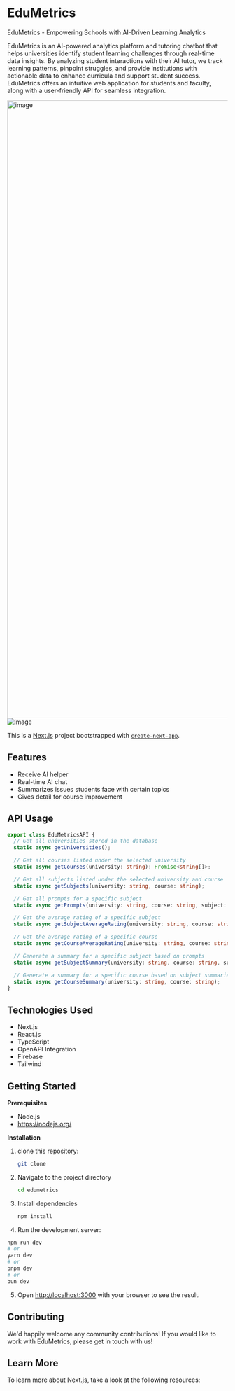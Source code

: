 # EduMetrics

EduMetrics - Empowering Schools with AI-Driven Learning Analytics

EduMetrics is an AI-powered analytics platform and tutoring chatbot that helps universities identify student learning challenges through real-time data insights. By analyzing student interactions with their AI tutor, we track learning patterns, pinpoint struggles, and provide institutions with actionable data to enhance curricula and support student success. EduMetrics offers an intuitive web application for students and faculty, along with a user-friendly API for seamless integration.

<img width="1412" alt="image" src="https://github.com/user-attachments/assets/970e1aef-962e-4c9c-b6c1-2df82978ec7f" />
<img alt="image" src="https://github.com/user-attachments/assets/564833a5-5dd6-4ea1-9baf-1e784b75008a" />

This is a [Next.js](https://nextjs.org) project bootstrapped with [`create-next-app`](https://nextjs.org/docs/app/api-reference/cli/create-next-app).

## Features
- Receive AI helper
- Real-time AI chat
- Summarizes issues students face with certain topics
- Gives detail for course improvement

## API Usage
```ts
export class EduMetricsAPI {
  // Get all universities stored in the database
  static async getUniversities();

  // Get all courses listed under the selected university
  static async getCourses(university: string): Promise<string[]>;

  // Get all subjects listed under the selected university and course
  static async getSubjects(university: string, course: string);

  // Get all prompts for a specific subject
  static async getPrompts(university: string, course: string, subject: string);

  // Get the average rating of a specific subject
  static async getSubjectAverageRating(university: string, course: string, subject: string);

  // Get the average rating of a specific course
  static async getCourseAverageRating(university: string, course: string);

  // Generate a summary for a specific subject based on prompts
  static async getSubjectSummary(university: string, course: string, subject: string);

  // Generate a summary for a specific course based on subject summaries
  static async getCourseSummary(university: string, course: string);
}
```

## Technologies Used
- Next.js
- React.js
- TypeScript
- OpenAPI Integration
- Firebase
- Tailwind

## Getting Started

**Prerequisites**
- Node.js
- https://nodejs.org/


**Installation**
1. clone this repository:

   ```bash
   git clone
   ```
2. Navigate to the project directory
    ```bash
   cd edumetrics
    ```
3. Install dependencies
    ```bash
   npm install
    ```
4. Run the development server:

```bash
npm run dev
# or
yarn dev
# or
pnpm dev
# or
bun dev
```
5. Open [http://localhost:3000](http://localhost:3000) with your browser to see the result.

## Contributing

We'd happily welcome any community contributions! If you would like to work with EduMetrics, please get in touch with us!

## Learn More

To learn more about Next.js, take a look at the following resources:



